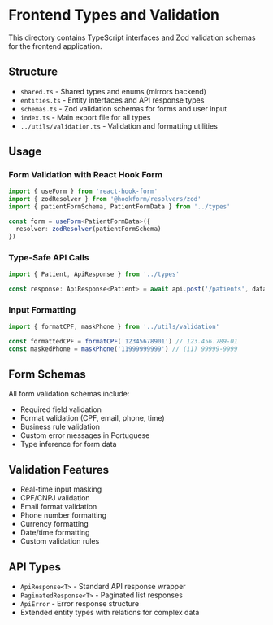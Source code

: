 # Frontend Types and Validation

This directory contains TypeScript interfaces and Zod validation schemas for the frontend application.

## Structure

- `shared.ts` - Shared types and enums (mirrors backend)
- `entities.ts` - Entity interfaces and API response types
- `schemas.ts` - Zod validation schemas for forms and user input
- `index.ts` - Main export file for all types
- `../utils/validation.ts` - Validation and formatting utilities

## Usage

### Form Validation with React Hook Form

```typescript
import { useForm } from 'react-hook-form'
import { zodResolver } from '@hookform/resolvers/zod'
import { patientFormSchema, PatientFormData } from '../types'

const form = useForm<PatientFormData>({
  resolver: zodResolver(patientFormSchema)
})
```

### Type-Safe API Calls

```typescript
import { Patient, ApiResponse } from '../types'

const response: ApiResponse<Patient> = await api.post('/patients', data)
```

### Input Formatting

```typescript
import { formatCPF, maskPhone } from '../utils/validation'

const formattedCPF = formatCPF('12345678901') // 123.456.789-01
const maskedPhone = maskPhone('11999999999') // (11) 99999-9999
```

## Form Schemas

All form validation schemas include:

- Required field validation
- Format validation (CPF, email, phone, time)
- Business rule validation
- Custom error messages in Portuguese
- Type inference for form data

## Validation Features

- Real-time input masking
- CPF/CNPJ validation
- Email format validation
- Phone number formatting
- Currency formatting
- Date/time formatting
- Custom validation rules

## API Types

- `ApiResponse<T>` - Standard API response wrapper
- `PaginatedResponse<T>` - Paginated list responses
- `ApiError` - Error response structure
- Extended entity types with relations for complex data